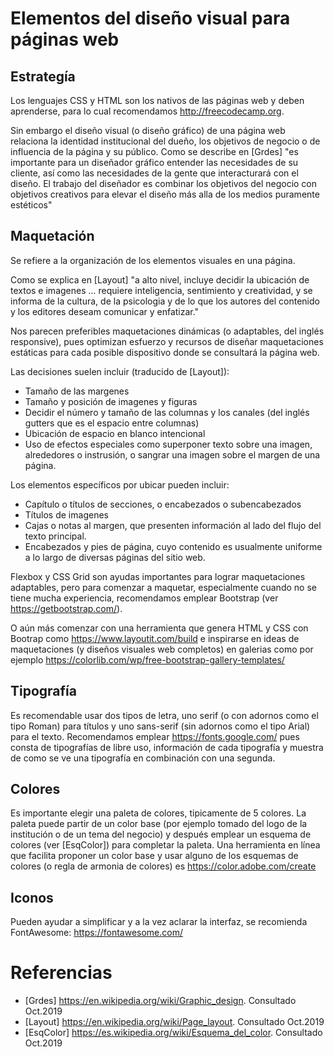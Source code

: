 # Elementos del diseño visual para páginas web


## Estrategía

Los lenguajes CSS y HTML son los nativos de las páginas web y deben aprenderse, para lo cual recomendamos http://freecodecamp.org.

Sin embargo el diseño visual (o diseño gráfico) de una página web relaciona la identidad institucional del dueño, los objetivos de negocio o de influencia de la página y su público.  Como se describe en [Grdes]  "es importante para un diseñador gráfico entender las necesidades de su cliente, así como las necesidades de la gente que interacturará con el diseño.   El trabajo del diseñador es combinar los objetivos del negocio con objetivos creativos para elevar el diseño más alla de los medios puramente estéticos"


## Maquetación 

Se refiere a la organización de los elementos visuales en una página.  

Como se explica en [Layout] "a alto nivel, incluye decidir la ubicación de textos e imagenes ... requiere inteligencia, sentimiento y creatividad, y se informa de la cultura, de la psicologia y de lo que los autores del contenido y los editores deseam comunicar y enfatizar."

Nos parecen preferibles maquetaciones dinámicas (o adaptables, del inglés responsive), pues optimizan esfuerzo y recursos de diseñar maquetaciones estáticas para cada posible dispositivo donde se consultará la página web.

Las decisiones suelen incluir (traducido de [Layout]):

* Tamaño de las margenes
* Tamaño y posición de imagenes y figuras
* Decidir el número y tamaño de las columnas y los canales (del inglés gutters que es el espacio entre columnas)
* Ubicación de espacio en blanco intencional
* Uso de efectos especiales como superponer texto sobre una imagen, alrededores o instrusión, o sangrar una imagen sobre el margen de una página.

Los elementos específicos por ubicar pueden incluir:
* Capítulo o títulos de secciones, o encabezados o subencabezados
* Títulos de imagenes
* Cajas o notas al margen, que presenten información al lado del flujo del texto principal.
* Encabezados y pies de página, cuyo contenido es usualmente uniforme a lo largo de diversas páginas del sitio web.

Flexbox y CSS Grid son ayudas importantes para lograr maquetaciones adaptables, pero para comenzar a maquetar, especialmente cuando no se tiene mucha experiencia, recomendamos emplear Bootstrap (ver https://getbootstrap.com/).  

O aún más comenzar con una herramienta que genera HTML y CSS con Bootrap como  https://www.layoutit.com/build e inspirarse en ideas de maquetaciones (y diseños visuales web completos)  en galerias como por ejemplo https://colorlib.com/wp/free-bootstrap-gallery-templates/


## Tipografía

Es recomendable usar dos tipos de letra, uno serif (o con adornos como el tipo Roman) para títulos y uno sans-serif (sin adornos como el tipo Arial) para el texto.   Recomendamos emplear https://fonts.google.com/ pues consta de tipografías de libre uso, información de cada tipografía y muestra de como se ve una tipografía en combinación con una segunda.


## Colores

Es importante elegir una paleta de colores, tipicamente de 5 colores. La paleta puede partir de un color base (por ejemplo tomado del logo de la institución o de un tema del negocio)  y después emplear un esquema de colores (ver [EsqColor])  para completar la paleta.   Una herramienta en línea que facilita proponer un color base y usar alguno de los esquemas de colores (o regla de armonia de colores) es https://color.adobe.com/create  
 

## Iconos

Pueden ayudar a simplificar y a la vez aclarar la interfaz, se recomienda FontAwesome: https://fontawesome.com/


# Referencias

* [Grdes] https://en.wikipedia.org/wiki/Graphic_design. Consultado Oct.2019
* [Layout] https://en.wikipedia.org/wiki/Page_layout. Consultado Oct.2019
* [EsqColor] https://es.wikipedia.org/wiki/Esquema_del_color. Consultado Oct.2019
